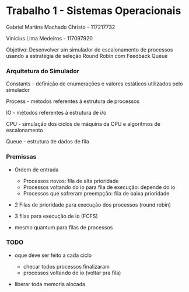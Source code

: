 ﻿# Trabalho 1 - Sistemas Operacionais

Gabriel Martins Machado Christo - 117217732

Vinicius Lima Medeiros - 117097920

Objetivo: Desenvolver um simulador de escalonamento de processos usando a estratégia de seleção Round Robin com Feedback Queue

### Arquitetura do Simulador

Constants - definição de enumerações e valores estáticos utilizados pelo simulador

Process - métodos referentes à estrutura de processos

IO - métodos referentes à estrutura de i/o

CPU - simulação dos ciclos de máquina da CPU e algoritmos de escalonamento

Queue - estrutura de dados de fila


### Premissas

- Ordem de entrada
	- Processos novos: fila de alta prioridade
	- Processos voltando do io para fila de execução: depende do io
	- Processos que sofreram preempção: fila de baixa prioridade

	
- 2 Filas de prioridade para execução dos processos (round robin)

- 3 filas para execução de io (FCFS)

- mesmo quantum para filas de processos
	

### TODO

- oque deve ser feito a cada ciclo
	- checar todos processos finalizaram
	- processos voltando de io (voltar pra fila)

- liberar toda memoria alocada









